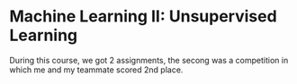 # Machine Learning II: Unsupervised Learning

During this course, we got 2 assignments, the secong was a competition in which me and my teammate scored 2nd place.
